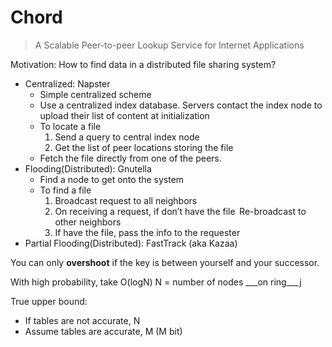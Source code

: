 # Chord

> A Scalable Peer-to-peer Lookup Service for Internet Applications

Motivation: How to find data in a distributed file sharing system?

- Centralized: Napster
    + Simple centralized scheme
    + Use a centralized index database. Servers contact the index node to
      upload their list of content at initialization
    + To locate a file
        1. Send a query to central index node
        1. Get the list of peer locations storing the file
    + Fetch the file directly from one of the peers.
- Flooding(Distributed): Gnutella
    + Find a node to get onto the system
    + To find a file
        1. Broadcast request to all neighbors
        1. On receiving a request, if don’t have the file  Re-broadcast to
           other neighbors
        1. If have the file, pass the info to the requester
- Partial Flooding(Distributed): FastTrack (aka Kazaa)


You can only __overshoot__ if the key is between yourself and your successor.

With high probability, take O(logN) N = number of nodes ___on ring___j



True upper bound:

- If tables are not accurate, N
- Assume tables are accurate, M (M bit)



